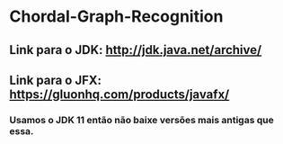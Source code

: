 # Chordal-Graph-Recognition

## Link para o JDK: http://jdk.java.net/archive/
## Link para o JFX: https://gluonhq.com/products/javafx/

### Usamos o JDK 11 então não baixe versões mais antigas que essa.
